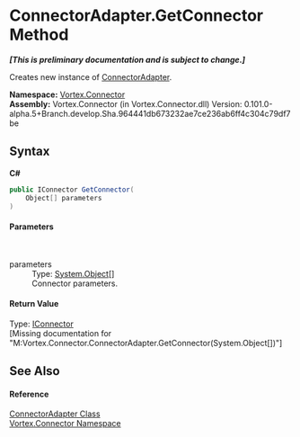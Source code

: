# ConnectorAdapter.GetConnector Method 
 _**\[This is preliminary documentation and is subject to change.\]**_

Creates new instance of <a href="T_Vortex_Connector_ConnectorAdapter.md">ConnectorAdapter</a>.

**Namespace:**&nbsp;<a href="N_Vortex_Connector.md">Vortex.Connector</a><br />**Assembly:**&nbsp;Vortex.Connector (in Vortex.Connector.dll) Version: 0.101.0-alpha.5+Branch.develop.Sha.964441db673232ae7ce236ab6ff4c304c79df7be

## Syntax

**C#**<br />
``` C#
public IConnector GetConnector(
	Object[] parameters
)
```


#### Parameters
&nbsp;<dl><dt>parameters</dt><dd>Type: <a href="http://msdn2.microsoft.com/en-us/library/e5kfa45b" target="_blank">System.Object</a>[]<br />Connector parameters.</dd></dl>

#### Return Value
Type: <a href="T_Vortex_Connector_IConnector.md">IConnector</a><br />\[Missing <returns> documentation for "M:Vortex.Connector.ConnectorAdapter.GetConnector(System.Object[])"\]

## See Also


#### Reference
<a href="T_Vortex_Connector_ConnectorAdapter.md">ConnectorAdapter Class</a><br /><a href="N_Vortex_Connector.md">Vortex.Connector Namespace</a><br />